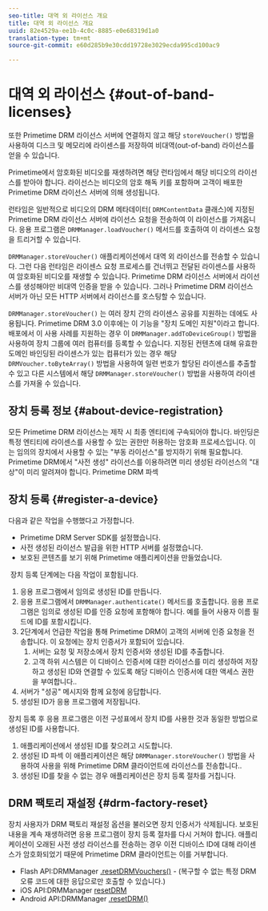 ```yaml
---
seo-title: 대역 외 라이선스 개요
title: 대역 외 라이선스 개요
uuid: 82e4529a-ee1b-4c0c-8885-e0e68319d1a0
translation-type: tm+mt
source-git-commit: e60d285b9e30cdd19728e3029ecda995cd100ac9

---
```



# 대역 외 라이선스 {#out-of-band-licenses}

또한 Primetime DRM 라이선스 서버에 연결하지 않고 해당 `storeVoucher()` 방법을 사용하여 디스크 및 메모리에 라이센스를 저장하여 비대역(out-of-band) 라이선스를 얻을 수 있습니다.

Primetime에서 암호화된 비디오를 재생하려면 해당 런타임에서 해당 비디오의 라이선스를 받아야 합니다. 라이선스는 비디오의 암호 해독 키를 포함하며 고객이 배포한 Primetime DRM 라이선스 서버에 의해 생성됩니다.

런타임은 일반적으로 비디오의 DRM 메타데이터( `DRMContentData` 클래스)에 지정된 Primetime DRM 라이선스 서버에 라이선스 요청을 전송하여 이 라이선스를 가져옵니다. 응용 프로그램은 `DRMManager.loadVoucher()` 메서드를 호출하여 이 라이센스 요청을 트리거할 수 있습니다.

`DRMManager.storeVoucher()` 애플리케이션에서 대역 외 라이선스를 전송할 수 있습니다. 그런 다음 런타임은 라이센스 요청 프로세스를 건너뛰고 전달된 라이센스를 사용하여 암호화된 비디오를 재생할 수 있습니다. Primetime DRM 라이선스 서버에서 라이선스를 생성해야만 비대역 인증을 받을 수 있습니다. 그러나 Primetime DRM 라이선스 서버가 아닌 모든 HTTP 서버에서 라이선스를 호스팅할 수 있습니다.

`DRMManager.storeVoucher()` 는 여러 장치 간의 라이센스 공유를 지원하는 데에도 사용됩니다. Primetime DRM 3.0 이후에는 이 기능을 &quot;장치 도메인 지원&quot;이라고 합니다. 배포에서 이 사용 사례를 지원하는 경우 이 `DRMManager.addToDeviceGroup()` 방법을 사용하여 장치 그룹에 여러 컴퓨터를 등록할 수 있습니다. 지정된 컨텐츠에 대해 유효한 도메인 바인딩된 라이센스가 있는 컴퓨터가 있는 경우 해당 `DRMVoucher.toByteArray()` 방법을 사용하여 일련 번호가 할당된 라이센스를 추출할 수 있고 다른 시스템에서 해당 `DRMManager.storeVoucher()` 방법을 사용하여 라이센스를 가져올 수 있습니다.

## 장치 등록 정보 {#about-device-registration}

모든 Primetime DRM 라이선스는 제작 시 최종 엔티티에 구속되어야 합니다. 바인딩은 특정 엔티티에 라이센스를 사용할 수 있는 권한만 허용하는 암호화 프로세스입니다. 이는 임의의 장치에서 사용할 수 있는 &quot;부동 라이선스&quot;를 방지하기 위해 필요합니다. Primetime DRM에서 &quot;사전 생성&quot; 라이선스를 이용하려면 미리 생성된 라이선스의 &quot;대상&quot;이 미리 알려져야 합니다. Primetime DRM 파섹

## 장치 등록 {#register-a-device}

다음과 같은 작업을 수행했다고 가정합니다.

* Primetime DRM Server SDK를 설정했습니다.
* 사전 생성된 라이선스 발급을 위한 HTTP 서버를 설정했습니다.
* 보호된 콘텐츠를 보기 위해 Primetime 애플리케이션을 만들었습니다.

 장치 등록 단계에는 다음 작업이 포함됩니다.

1. 응용 프로그램에서 임의로 생성된 ID를 만듭니다.
1. 응용 프로그램에서 `DRMManager.authenticate()` 메서드를 호출합니다. 응용 프로그램은 임의로 생성된 ID를 인증 요청에 포함해야 합니다. 예를 들어 사용자 이름 필드에 ID를 포함시킵니다.
1. 2단계에서 언급한 작업을 통해 Primetime DRM이 고객의 서버에 인증 요청을 전송합니다. 이 요청에는 장치 인증서가 포함되어 있습니다.
   1. 서버는 요청 및 저장소에서 장치 인증서와 생성된 ID를 추출합니다.
   1. 고객 하위 시스템은 이 디바이스 인증서에 대한 라이선스를 미리 생성하여 저장하고 생성된 ID와 연결할 수 있도록 해당 디바이스 인증서에 대한 액세스 권한을 부여합니다..
1. 서버가 &quot;성공&quot; 메시지와 함께 요청에 응답합니다.
1. 생성된 ID가 응용 프로그램에 저장됩니다.

장치 등록 후 응용 프로그램은 이전 구성표에서 장치 ID를 사용한 것과 동일한 방법으로 생성된 ID를 사용합니다.
1. 애플리케이션에서 생성된 ID를 찾으려고 시도합니다.
1. 생성된 ID 파섹 이 애플리케이션은 해당 `DRMManager.storeVoucher()` 방법을 사용하여 사용을 위해 Primetime DRM 클라이언트에 라이선스를 전송합니다..
1. 생성된 ID를 찾을 수 없는 경우 애플리케이션은 장치 등록 절차를 거칩니다.

## DRM 팩토리 재설정 {#drm-factory-reset}

장치 사용자가 DRM 팩토리 재설정 옵션을 불러오면 장치 인증서가 삭제됩니다. 보호된 내용을 계속 재생하려면 응용 프로그램이 장치 등록 절차를 다시 거쳐야 합니다. 애플리케이션이 오래된 사전 생성 라이선스를 전송하는 경우 이전 디바이스 ID에 대해 라이센스가 암호화되었기 때문에 Primetime DRM 클라이언트는 이를 거부합니다.

* Flash API:DRMManager [.resetDRMVouchers()](https://help.adobe.com/en_US/FlashPlatform/reference/actionscript/3/flash/net/drm/DRMManager.html#resetDRMVouchers()) - (복구할 수 없는 특정 DRM 오류 코드에 대한 응답으로만 호출할 수 있습니다.)
* iOS API:DRMManager [resetDRM](https://help.adobe.com/en_US/primetime/api/drm-apis/client/ios/interface_d_r_m_manager.html#a0dd6c9662428583196e0419d3ea69446)
* Android API:DRMManager [.resetDRM()](https://help.adobe.com/en_US/primetime/api/drm-apis/client/android/com/adobe/ave/drm/DRMManager.html#resetDRM(com.adobe.ave.drm.DRMOperationErrorCallback,%20com.adobe.ave.drm.DRMOperationCompleteCallback))